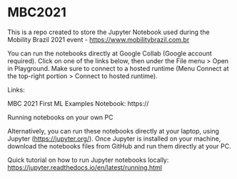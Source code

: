 # MBC2021

This is a repo created to store the Jupyter Notebook used during the Mobility Brazil 2021 event - https://www.mobilitybrazil.com.br

You can run the notebooks directly at Google Collab (Google account required). Click on one of the links below, then under the File menu > Open in Playground. Make sure to connect to a hosted runtime (Menu Connect at the top-right portion > Connect to hosted runtime).

Links:

MBC 2021 First ML Examples Notebook: https://

Running notebooks on your own PC

Alternatively, you can run these notebooks directly at your laptop, using Jupyter (https://jupyter.org/). Once Jupyter is installed on your machine, download the notebooks files from GitHub and run them directly at your PC.

Quick tutorial on how to run Jupyter notebooks locally: https://jupyter.readthedocs.io/en/latest/running.html

